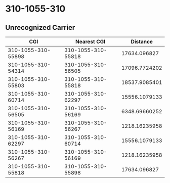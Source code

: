 # 310-1055-310
## Unrecognized Carrier


| CGI | Nearest CGI | Distance |
|-----|-------------|----------|
| 310-1055-310-55898 | 310-1055-310-55818 | 17634.096827 |
| 310-1055-310-54314 | 310-1055-310-56505 | 17096.7724202 |
| 310-1055-310-55803 | 310-1055-310-55818 | 18537.9085401 |
| 310-1055-310-60714 | 310-1055-310-62297 | 15556.1079133 |
| 310-1055-310-56505 | 310-1055-310-56169 | 6348.69660252 |
| 310-1055-310-56169 | 310-1055-310-56267 | 1218.16235958 |
| 310-1055-310-62297 | 310-1055-310-60714 | 15556.1079133 |
| 310-1055-310-56267 | 310-1055-310-56169 | 1218.16235958 |
| 310-1055-310-55818 | 310-1055-310-55898 | 17634.096827 |
